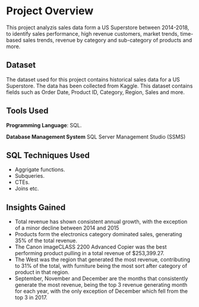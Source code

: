 # Project Overview 
This project analyzis sales data form a US Superstore between 2014-2018, to identify sales performance, high revenue customers, market trends, time-based sales trends, revenue by category and sub-category of products and more.

## Dataset
The dataset used for this project contains historical sales data for a US Superstore. The data has been collected from Kaggle. This dataset contains fields such as Order Date, Product ID, Category, Region, Sales and more.

## Tools Used
**Programming Language**: SQL.

**Database Management System** SQL Server Management Studio (SSMS)

## SQL Techniques Used
- Aggrigate functions.
- Subqueries.
- CTEs.
- Joins etc.

## Insights Gained
- Total revenue has shown consistent annual growth, with the exception of a minor decline between 2014 and 2015
- Products form the electronics category dominated sales, generating 35% of the total revenue.
- The Canon imageCLASS 2200 Advanced Copier was the best performing product pulling in a total revenue of $253,399.27.
- The West was the region that generated the most revenue, contributing to 31% of the total, with furniture being the most sort after category of product in that region.
- September, November and December are the months that consistently generate the most revenue, being the top 3 revenue generating month for each year, with the only exception of December which fell from the top 3 in 2017.

